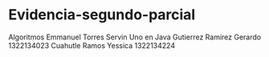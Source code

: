 # Evidencia-segundo-parcial
Algoritmos
Emmanuel Torres Servin
Uno en Java
Gutierrez Ramirez Gerardo
1322134023
Cuahutle Ramos Yessica 
1322134224
